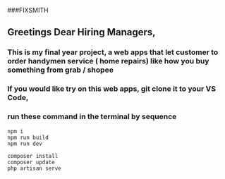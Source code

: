 ###FIXSMITH
## Greetings Dear Hiring Managers,
### This is my final year project, a web apps that let customer to order handymen service ( home repairs) like how you buy something from grab / shopee

### If you would like try on this web apps, git clone it to your VS Code,
### run these command in the terminal by sequence
```
npm i
npm run build
npm run dev

composer install
composer update
php artisan serve
```
